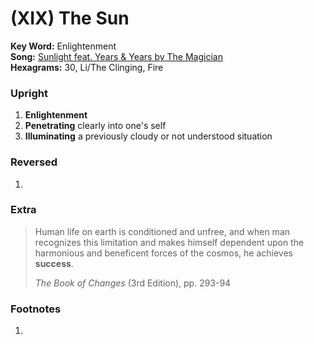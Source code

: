 # (XIX) The Sun 

**Key Word:** Enlightenment  
**Song:** [Sunlight feat. Years & Years by The Magician](https://www.youtube.com/watch?v=TFXlWfzW9Uo)  
**Hexagrams:** 30, Li/The Clinging, Fire  



### Upright

1) **Enlightenment**
2) **Penetrating** clearly into one's self
3) **Illuminating** a previously cloudy or not understood situation



### Reversed

1) 



### Extra

>Human life on earth is conditioned and unfree, and when man recognizes this limitation and makes himself dependent upon the harmonious and beneficent forces of the cosmos, he achieves **success**.
>
> *The Book of Changes* (3rd Edition), pp. 293-94



### Footnotes

1.


